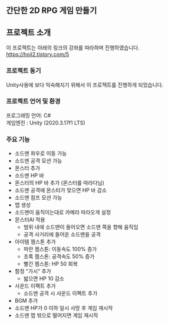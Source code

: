 ## 간단한 2D RPG 게임 만들기  

## 프로젝트 소개
이 프로젝트는 아래의 링크의 강좌를 따라하며 진행하였습니다.  
https://hoil2.tistory.com/5  

### 프로젝트 동기
Unity사용에 보다 익숙해지기 위해서 이 프로젝트를 진행하게 되었습니다.

### 프로젝트 언어 및 환경
프로그래밍 언어: C#  
게임엔진 : Unity (2020.3.17f1 LTS)

### 주요 기능
* 소드맨 좌우로 이동 가능
* 소드맨 공격 모션 가능
* 몬스터 추가
* 소드맨 HP 바
* 몬스터의 HP 바 추가 (몬스터를 따라다님)
* 소드맨 공격에 몬스터가 맞으면 HP 바 감소
* 소드맨 점프 모션 가능
* 맵 생성
* 소드맨이 움직이는대로 카메라 따라오게 설정
* 몬스터AI 적용
  * 범위 내에 소드맨이 들어오면 소드맨 쪽을 향해 움직임
  * 공격 사거리에 들어온 소드맨을 공격
* 아이템 젬스톤 추가
  * 파란 젬스톤: 이동속도 100% 증가
  * 초록 젬스톤: 공격속도 50% 증가
  * 빨간 젬스톤: HP 50 회복
* 함정 "가시" 추가
  * 밟으면 HP 10 감소
* 사운드 이펙트 추가
  * 소드맨 공격 시 사운드 이펙트 추가
* BGM 추가
* 소드맨 HP가 0 이하 일시 사망 후 게임 재시작
* 소드맨 맵 밖으로 떨어지면 게임 재시작
